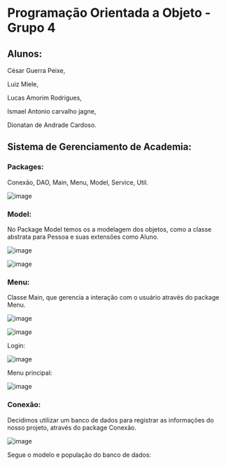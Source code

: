 # Programação Orientada a Objeto - Grupo 4
## Alunos:

César Guerra Peixe, 

Luiz Miele,

Lucas Amorim Rodrigues,

Ismael Antonio carvalho jagne,

Dionatan de Andrade Cardoso.

## Sistema de Gerenciamento de Academia:

### Packages:

Conexão, DAO, Main, Menu, Model, Service, Util.

![image](https://github.com/luizmiele/trabalhoPooSerraTec/assets/164147010/6db06753-8128-4030-bcdf-16a77958883a)

### Model:

No Package Model temos os a modelagem dos objetos, como a classe abstrata para Pessoa e suas extensões como Aluno.

![image](https://github.com/luizmiele/trabalhoPooSerraTec/assets/164147010/bf9b2ab9-cdfa-4bb5-8a4a-5813afb64de0)

![image](https://github.com/luizmiele/trabalhoPooSerraTec/assets/164147010/ae701b4e-2ddf-4bac-b5b3-8606d237143f)

### Menu:

Classe Main, que gerencia a interação com o usuário através do package Menu.

![image](https://github.com/luizmiele/trabalhoPooSerraTec/assets/164147010/86575610-e54a-49d4-a64e-5e31cc25f2b3)

![image](https://github.com/luizmiele/trabalhoPooSerraTec/assets/164147010/b8ab756b-420e-4b7e-a51c-11c02dccfa22)

Login:

![image](https://github.com/luizmiele/trabalhoPooSerraTec/assets/164147010/8822e5a5-3c7b-4030-884f-c53ff8e2d6d3)

Menu principal:

![image](https://github.com/luizmiele/trabalhoPooSerraTec/assets/164147010/dc1d07e1-f8a5-49a4-b6c5-4afa70baf46c)

### Conexão:

Decidimos utilizar um banco de dados para registrar as informações do nosso projeto, através do package Conexão.

![image](https://github.com/luizmiele/trabalhoPooSerraTec/assets/164147010/eaeaa721-85a4-4c8d-8edb-b9b3aa686266)

Segue o modelo e população do banco de dados:

```

```














